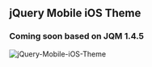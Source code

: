 ## jQuery Mobile iOS Theme

### Coming soon based on JQM 1.4.5

![jQuery-Mobile-iOS-Theme](https://farm8.staticflickr.com/7570/16258272946_1bd30345fa_o.png)
